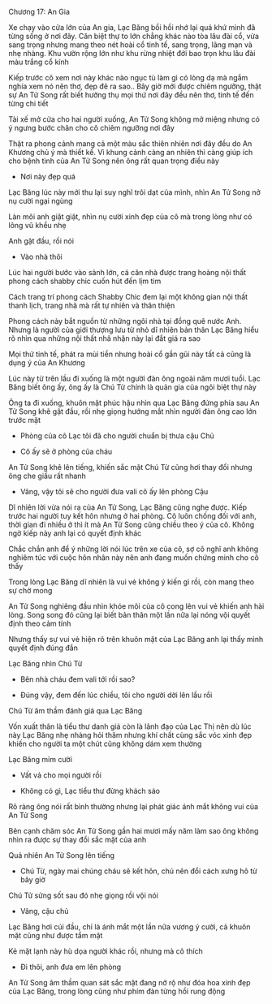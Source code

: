




Chương 17: An Gia

Xe chạy vào cửa lớn của An gia, Lạc Băng bồi hồi nhớ lại quá khứ mình đã từng sống ở nơi đây. Căn biệt thự to lớn chẳng khác nào tòa lâu đài cổ, vừa sang trọng nhưng mang theo nét hoài cổ tinh tế, sang trọng, lãng mạn và nhẹ nhàng. Khu vườn rộng lớn như khu rừng nhiệt đới bao trọn khu lâu đài màu trắng cổ kính

Kiếp trước cô xem nơi này khác nào ngục tù làm gì có lòng dạ mà ngắm nghía xem nó nên thơ, đẹp đẽ ra sao.. Bây giờ mới được chiêm ngưỡng, thật sự An Tử Song rất biết hưởng thụ mọi thứ nơi đây đều nên thơ, tinh tế đến từng chi tiết

Tài xế mở cửa cho hai người xuống, An Tử Song không mở miệng nhưng có ý ngưng bước chân cho cô chiêm ngưỡng nơi đây

Thật ra phong cảnh mang cả một màu sắc thiên nhiên nơi đây đều do An Khương chủ ý mà thiết kế. Vì khung cảnh càng an nhiên thì càng giúp ích cho bệnh tình của An Tử Song nên ông rất quan trọng điều này

- Nơi này đẹp quá

Lạc Băng lúc này mới thu lại suy nghĩ trôi dạt của mình, nhìn An Tử Song nở nụ cười ngại ngùng

Làn môi anh giật giật, nhìn nụ cười xinh đẹp của cô mà trong lòng như có lông vũ khều nhẹ

Anh gật đầu, rồi nói

- Vào nhà thôi


Lúc hai người bước vào sảnh lớn, cả căn nhà được trang hoàng nội thất phong cách shabby chic cuốn hút đến lịm tim

Cách trang trí phong cách Shabby Chic đem lại một không gian nội thất thanh lịch, trang nhã mà rất tự nhiên và thân thiện

Phong cách này bắt nguồn từ những ngôi nhà tại đồng quê nước Anh. Nhưng là người của giới thượng lưu từ nhỏ dĩ nhiên bản thân Lạc Băng hiểu rõ nhìn qua những nội thất nhã nhặn này lại đắt giá ra sao

Mọi thứ tinh tế, phát ra mùi tiền nhưng hoài cổ gần gũi này tất cả cũng là dụng ý của An Khương

Lúc này từ trên lầu đi xuống là một người đàn ông ngoài năm mươi tuổi. Lạc Băng biết ông ấy, ông ấy là Chú Từ chính là quản gia của ngôi biệt thự này

Ông ta đi xuống, khuôn mặt phúc hậu nhìn qua Lạc Băng đứng phía sau An Tử Song khẽ gật đầu, rồi nhẹ giọng hướng mắt nhìn người đàn ông cao lớn trước mặt

- Phòng của cô Lạc tôi đã cho người chuẩn bị thưa cậu Chủ

- Cô ấy sẽ ở phòng của cháu

An Tử Song khẽ lên tiếng, khiến sắc mặt Chú Từ cũng hơi thay đổi nhưng ông che giấu rất nhanh

- Vâng, vậy tôi sẽ cho người đưa vali cô ấy lên phòng Cậu

Dĩ nhiên lời vừa nói ra của An Tử Song, Lạc Băng cũng nghe được. Kiếp trước hai người tuy kết hôn nhưng ở hai phòng. Cô luôn chống đối với anh, thời gian đi nhiều ở thì ít mà An Tử Song cũng chiều theo ý của cô. Không ngờ kiếp này anh lại có quyết định khác

Chắc chắn anh để ý những lời nói lúc trên xe của cô, sợ cô nghĩ anh không nghiêm túc với cuộc hôn nhân này nên anh đang muốn chứng minh cho cô thấy


Trong lòng Lạc Băng dĩ nhiên là vui vẻ không ý kiến gì rồi, còn mang theo sự chờ mong

An Tử Song nghiêng đầu nhìn khóe môi của cô cong lên vui vẻ khiến anh hài lòng. Song song đó cũng lại biết bản thân một lần nữa lại nóng vội quyết định theo cảm tính

Nhưng thấy sự vui vẻ hiện rõ trên khuôn mặt của Lạc Băng anh lại thấy mình quyết định đúng đắn

Lạc Băng nhìn Chú Từ

- Bên nhà cháu đem vali tới rồi sao?

- Đúng vậy, đem đến lúc chiều, tôi cho người dời lên lầu rồi

Chú Từ âm thầm đánh giá qua Lạc Băng

Vốn xuất thân là tiểu thư danh giá còn là lãnh đạo của Lạc Thị nên dù lúc này Lạc Băng nhẹ nhàng hỏi thăm nhưng khí chất cùng sắc vóc xinh đẹp khiến cho người ta một chút cũng không dám xem thường

Lạc Băng mỉm cười

- Vất vả cho mọi người rồi

- Không có gì, Lạc tiểu thư đừng khách sáo

Rõ ràng ông nói rất bình thường nhưng lại phát giác ánh mắt không vui của An Tử Song

Bên cạnh chăm sóc An Tử Song gần hai mươi mấy năm làm sao ông không nhìn ra được sự thay đổi sắc mặt của anh

Quả nhiên An Tử Song lên tiếng

- Chú Từ, ngày mai chúng cháu sẽ kết hôn, chú nên đổi cách xưng hô từ bây giờ

Chú Tử sửng sốt sau đó nhẹ giọng rồi vội nói

- Vâng, cậu chủ

Lạc Băng hơi cúi đầu, chỉ là ánh mắt một lần nữa vương ý cười, cả khuôn mặt cũng như được tẩm mật

Kẻ mặt lạnh này hù dọa người khác rồi, nhưng mà cô thích

- Đi thôi, anh đưa em lên phòng

An Tử Song âm thầm quan sát sắc mặt đang nở rộ như đóa hoa xinh đẹp của Lạc Băng, trong lòng cũng như phím đàn từng hồi rung động




